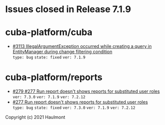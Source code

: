 # Issues closed in Release 7.1.9

# cuba-platform/cuba

* [#3113 IllegalArgumentException occurred while creating a query in EntityManager during change filtering condition](https://github.com/cuba-platform/cuba/issues/3113) \
    `type: bug` `state: fixed` `ver: 7.1.9` 

# cuba-platform/reports

* [#279 #277 Run report doesn't shows reports for substituted user roles](https://github.com/cuba-platform/reports/pull/279) \
    `ver: 7.3.0` `ver: 7.1.9` `ver: 7.2.12` 
* [#277 Run report doesn't shows reports for substituted user roles](https://github.com/cuba-platform/reports/issues/277) \
    `type: bug` `state: fixed` `ver: 7.3.0` `ver: 7.1.9` `ver: 7.2.12` 


Copyright (c) 2021 Haulmont
